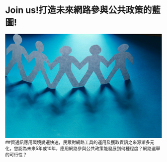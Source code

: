 # Join us!打造未來網路參與公共政策的藍圖!
![](211.jpg)
##資通訊應用環境變遷快速，民眾對網路工具的運用及獲取資訊之來源漸多元化，您認為未來5年或10年，應用網路參與公共政策能發展到何種程度？網路選舉的可行性？